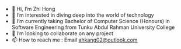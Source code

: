 - 👋 Hi, I’m Zhi Hong
- 👀 I’m interested in diving deep into the world of technology
- 🌱 I’m currently taking Bachelor of Computer Science (Honours) in Software Engineering from Tunku Abdul Rahman University College
- 💞️ I’m looking to collaborate on any project
- 📫 How to reach me : Email ahkang02@outlook.com

<!---
ahkang02/ahkang02 is a ✨ special ✨ repository because its `README.md` (this file) appears on your GitHub profile.
You can click the Preview link to take a look at your changes.
--->
